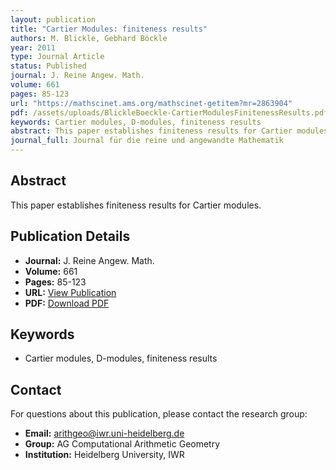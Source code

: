 ```yaml
---
layout: publication
title: "Cartier Modules: finiteness results"
authors: M. Blickle, Gebhard Böckle
year: 2011
type: Journal Article
status: Published
journal: J. Reine Angew. Math.
volume: 661
pages: 85-123
url: "https://mathscinet.ams.org/mathscinet-getitem?mr=2863904"
pdf: /assets/uploads/BlickleBoeckle-CartierModulesFinitenessResults.pdf
keywords: Cartier modules, D-modules, finiteness results
abstract: This paper establishes finiteness results for Cartier modules.
journal_full: Journal für die reine und angewandte Mathematik
---
```


## Abstract

This paper establishes finiteness results for Cartier modules.

## Publication Details

- **Journal:** J. Reine Angew. Math.
- **Volume:** 661
- **Pages:** 85-123
- **URL:** [View Publication](https://mathscinet.ams.org/mathscinet-getitem?mr=2863904)
- **PDF:** [Download PDF](/assets/uploads/BlickleBoeckle-CartierModulesFinitenessResults.pdf)

## Keywords

- Cartier modules, D-modules, finiteness results


## Contact

For questions about this publication, please contact the research group:
- **Email:** arithgeo@iwr.uni-heidelberg.de
- **Group:** AG Computational Arithmetic Geometry
- **Institution:** Heidelberg University, IWR